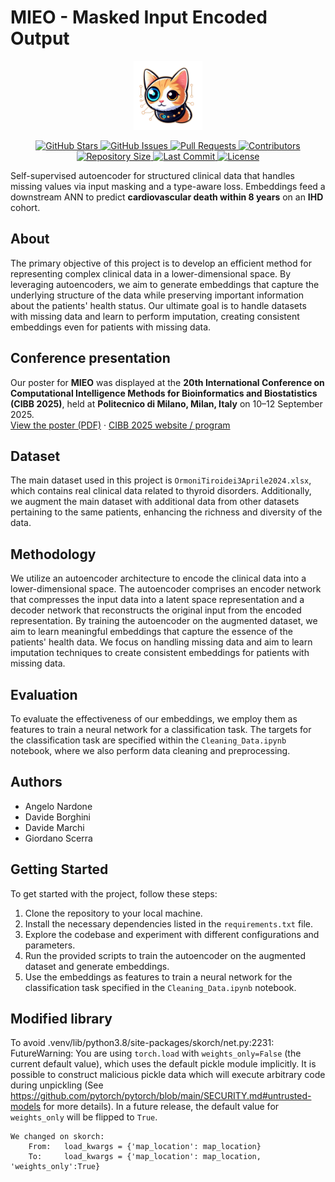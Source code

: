 # MIEO - Masked Input Encoded Output

<p align="center">
  <img src="Figures/MIEO Logo.png" alt="MIEO" height="110">
</p>

<p align="center">
  <a href="https://github.com/davide-marchi/clinical-data-encoding/stargazers">
    <img src="https://img.shields.io/github/stars/davide-marchi/clinical-data-encoding" alt="GitHub Stars">
  </a>
  <a href="https://github.com/davide-marchi/clinical-data-encoding/issues">
    <img src="https://img.shields.io/github/issues/davide-marchi/clinical-data-encoding" alt="GitHub Issues">
  </a>
  <a href="https://github.com/davide-marchi/clinical-data-encoding/pulls">
    <img src="https://img.shields.io/github/issues-pr/davide-marchi/clinical-data-encoding" alt="Pull Requests">
  </a>
  <a href="https://github.com/davide-marchi/clinical-data-encoding/graphs/contributors">
    <img src="https://img.shields.io/github/contributors/davide-marchi/clinical-data-encoding" alt="Contributors">
  </a>
  <a href="https://github.com/davide-marchi/clinical-data-encoding">
    <img src="https://img.shields.io/github/repo-size/davide-marchi/clinical-data-encoding" alt="Repository Size">
  </a>
  <a href="https://github.com/davide-marchi/clinical-data-encoding">
    <img src="https://img.shields.io/github/last-commit/davide-marchi/clinical-data-encoding" alt="Last Commit">
  </a>
  <a href="https://github.com/davide-marchi/clinical-data-encoding/blob/main/LICENSE">
    <img src="https://img.shields.io/github/license/davide-marchi/clinical-data-encoding" alt="License">
  </a>
</p>

Self-supervised autoencoder for structured clinical data that handles missing values via input masking and a type-aware loss. Embeddings feed a downstream ANN to predict **cardiovascular death within 8 years** on an **IHD** cohort.  

## About
The primary objective of this project is to develop an efficient method for representing complex clinical data in a lower-dimensional space. By leveraging autoencoders, we aim to generate embeddings that capture the underlying structure of the data while preserving important information about the patients' health status. Our ultimate goal is to handle datasets with missing data and learn to perform imputation, creating consistent embeddings even for patients with missing data.

## Conference presentation
Our poster for **MIEO** was displayed at the **20th International Conference on Computational Intelligence Methods for Bioinformatics and Biostatistics (CIBB 2025)**, held at **Politecnico di Milano, Milan, Italy** on 10–12 September 2025.  
[View the poster (PDF)](https://github.com/davide-marchi/clinical-data-encoding/blob/main/PosterMIEO.pdf) · [CIBB 2025 website / program](https://www.bioinformatics.polimi.it/CIBB2025/)

## Dataset
The main dataset used in this project is `OrmoniTiroidei3Aprile2024.xlsx`, which contains real clinical data related to thyroid disorders. Additionally, we augment the main dataset with additional data from other datasets pertaining to the same patients, enhancing the richness and diversity of the data.

## Methodology
We utilize an autoencoder architecture to encode the clinical data into a lower-dimensional space. The autoencoder comprises an encoder network that compresses the input data into a latent space representation and a decoder network that reconstructs the original input from the encoded representation. By training the autoencoder on the augmented dataset, we aim to learn meaningful embeddings that capture the essence of the patients' health data. We focus on handling missing data and aim to learn imputation techniques to create consistent embeddings for patients with missing data.

## Evaluation
To evaluate the effectiveness of our embeddings, we employ them as features to train a neural network for a classification task. The targets for the classification task are specified within the `Cleaning_Data.ipynb` notebook, where we also perform data cleaning and preprocessing.

## Authors
- Angelo Nardone
- Davide Borghini
- Davide Marchi
- Giordano Scerra

## Getting Started
To get started with the project, follow these steps:
1. Clone the repository to your local machine.
2. Install the necessary dependencies listed in the `requirements.txt` file.
3. Explore the codebase and experiment with different configurations and parameters.
4. Run the provided scripts to train the autoencoder on the augmented dataset and generate embeddings.
5. Use the embeddings as features to train a neural network for the classification task specified in the `Cleaning_Data.ipynb` notebook.

## Modified library
To avoid 
    .venv/lib/python3.8/site-packages/skorch/net.py:2231: FutureWarning: You are using `torch.load` with `weights_only=False` (the current default value), which uses the default pickle module implicitly. It is possible to construct malicious pickle data which will execute arbitrary code during unpickling (See https://github.com/pytorch/pytorch/blob/main/SECURITY.md#untrusted-models for more details). In a future release, the default value for `weights_only` will be flipped to `True`.

    We changed on skorch:
        From:   load_kwargs = {'map_location': map_location}
        To:     load_kwargs = {'map_location': map_location, 'weights_only':True}